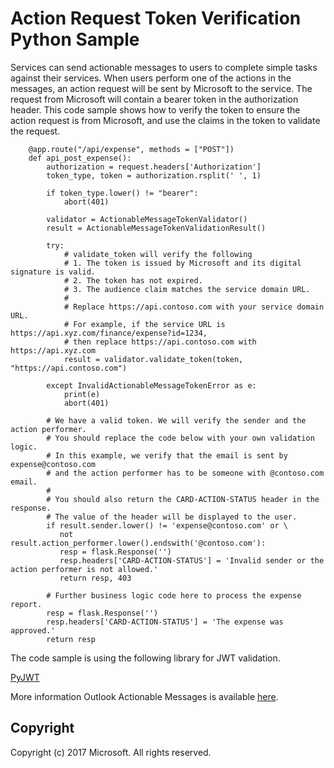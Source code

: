 # Action Request Token Verification Python Sample

Services can send actionable messages to users to complete simple tasks against their services. When users perform one of the actions in the messages, an action request will be sent by Microsoft to the service. The request from Microsoft will contain a bearer token in the authorization header. This code sample shows how to verify the token to ensure the action request is from Microsoft, and use the claims in the token to validate the request.

        @app.route("/api/expense", methods = ["POST"])
        def api_post_expense():
            authorization = request.headers['Authorization']
            token_type, token = authorization.rsplit(' ', 1)
            
            if token_type.lower() != "bearer":
                abort(401)

            validator = ActionableMessageTokenValidator()
            result = ActionableMessageTokenValidationResult()
            
            try:
                # validate_token will verify the following
                # 1. The token is issued by Microsoft and its digital signature is valid.
                # 2. The token has not expired.
                # 3. The audience claim matches the service domain URL.
                #
                # Replace https://api.contoso.com with your service domain URL.
                # For example, if the service URL is https://api.xyz.com/finance/expense?id=1234,
                # then replace https://api.contoso.com with https://api.xyz.com
                result = validator.validate_token(token, "https://api.contoso.com")
            
            except InvalidActionableMessageTokenError as e:
                print(e)
                abort(401)
            
            # We have a valid token. We will verify the sender and the action performer. 
            # You should replace the code below with your own validation logic.
            # In this example, we verify that the email is sent by expense@contoso.com
            # and the action performer has to be someone with @contoso.com email.
            #
            # You should also return the CARD-ACTION-STATUS header in the response.
            # The value of the header will be displayed to the user.
            if result.sender.lower() != 'expense@contoso.com' or \
               not result.action_performer.lower().endswith('@contoso.com'):
               resp = flask.Response('')
               resp.headers['CARD-ACTION-STATUS'] = 'Invalid sender or the action performer is not allowed.'
               return resp, 403

            # Further business logic code here to process the expense report.
            resp = flask.Response('')
            resp.headers['CARD-ACTION-STATUS'] = 'The expense was approved.'
            return resp

The code sample is using the following library for JWT validation.   

[PyJWT](https://pypi.python.org/pypi/PyJWT/1.5.0)   

More information Outlook Actionable Messages is available [here](https://dev.outlook.com/actions).

## Copyright
Copyright (c) 2017 Microsoft. All rights reserved.